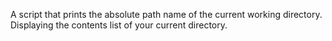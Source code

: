 A script that prints the absolute path name of the current working directory.
Displaying the contents list of your current directory.
